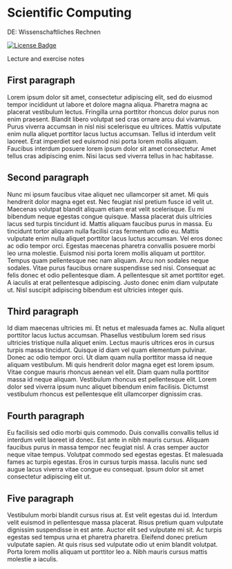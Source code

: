 # Scientific Computing

DE: Wissenschaftliches Rechnen

[![License Badge](https://img.shields.io/github/license/Computational-Applied-Mechanics/scico)](LICENSE.md)

Lecture and exercise notes

## First paragraph

Lorem ipsum dolor sit amet, consectetur adipiscing elit, sed do eiusmod tempor incididunt ut labore et dolore magna aliqua. Pharetra magna ac placerat vestibulum lectus. Fringilla urna porttitor rhoncus dolor purus non enim praesent. Blandit libero volutpat sed cras ornare arcu dui vivamus. Purus viverra accumsan in nisl nisi scelerisque eu ultrices. Mattis vulputate enim nulla aliquet porttitor lacus luctus accumsan. Tellus id interdum velit laoreet. Erat imperdiet sed euismod nisi porta lorem mollis aliquam. Faucibus interdum posuere lorem ipsum dolor sit amet consectetur. Amet tellus cras adipiscing enim. Nisi lacus sed viverra tellus in hac habitasse.

## Second paragraph

Nunc mi ipsum faucibus vitae aliquet nec ullamcorper sit amet. Mi quis hendrerit dolor magna eget est. Nec feugiat nisl pretium fusce id velit ut. Maecenas volutpat blandit aliquam etiam erat velit scelerisque. Eu mi bibendum neque egestas congue quisque. Massa placerat duis ultricies lacus sed turpis tincidunt id. Mattis aliquam faucibus purus in massa. Eu tincidunt tortor aliquam nulla facilisi cras fermentum odio eu. Mattis vulputate enim nulla aliquet porttitor lacus luctus accumsan. Vel eros donec ac odio tempor orci. Egestas maecenas pharetra convallis posuere morbi leo urna molestie. Euismod nisi porta lorem mollis aliquam ut porttitor. Tempus quam pellentesque nec nam aliquam. Arcu non sodales neque sodales. Vitae purus faucibus ornare suspendisse sed nisi. Consequat ac felis donec et odio pellentesque diam. A pellentesque sit amet porttitor eget. A iaculis at erat pellentesque adipiscing. Justo donec enim diam vulputate ut. Nisl suscipit adipiscing bibendum est ultricies integer quis.

## Third paragraph

Id diam maecenas ultricies mi. Et netus et malesuada fames ac. Nulla aliquet porttitor lacus luctus accumsan. Phasellus vestibulum lorem sed risus ultricies tristique nulla aliquet enim. Lectus mauris ultrices eros in cursus turpis massa tincidunt. Quisque id diam vel quam elementum pulvinar. Donec ac odio tempor orci. Ut diam quam nulla porttitor massa id neque aliquam vestibulum. Mi quis hendrerit dolor magna eget est lorem ipsum. Vitae congue mauris rhoncus aenean vel elit. Diam quam nulla porttitor massa id neque aliquam. Vestibulum rhoncus est pellentesque elit. Lorem dolor sed viverra ipsum nunc aliquet bibendum enim facilisis. Dictumst vestibulum rhoncus est pellentesque elit ullamcorper dignissim cras.

## Fourth paragraph

Eu facilisis sed odio morbi quis commodo. Duis convallis convallis tellus id interdum velit laoreet id donec. Est ante in nibh mauris cursus. Aliquam faucibus purus in massa tempor nec feugiat nisl. A cras semper auctor neque vitae tempus. Volutpat commodo sed egestas egestas. Et malesuada fames ac turpis egestas. Eros in cursus turpis massa. Iaculis nunc sed augue lacus viverra vitae congue eu consequat. Ipsum dolor sit amet consectetur adipiscing elit ut.

## Five paragraph

Vestibulum morbi blandit cursus risus at. Est velit egestas dui id. Interdum velit euismod in pellentesque massa placerat. Risus pretium quam vulputate dignissim suspendisse in est ante. Auctor elit sed vulputate mi sit. Ac turpis egestas sed tempus urna et pharetra pharetra. Eleifend donec pretium vulputate sapien. At quis risus sed vulputate odio ut enim blandit volutpat. Porta lorem mollis aliquam ut porttitor leo a. Nibh mauris cursus mattis molestie a iaculis.
